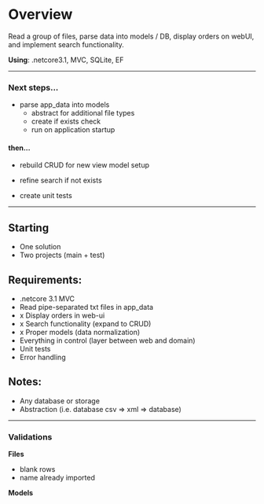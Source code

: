 # Overview

Read a group of files, parse data into models / DB, display orders on webUI, and implement search functionality. 

**Using**: .netcore3.1, MVC, SQLite, EF

___
### Next steps...
- parse app_data into models
  - abstract for additional file types
  - create if exists check
  - run on application startup

#### then... 
- rebuild CRUD for new view model setup
- refine search if not exists

- create unit tests

___
## Starting
- One solution 
- Two projects (main + test)

## Requirements:
- .netcore 3.1 MVC
- Read pipe-separated txt files in app_data
- x Display orders in web-ui
- x Search functionality (expand to CRUD)
- x Proper models (data normalization)
- Everything in control (layer between web and domain)
- Unit tests
- Error handling

## Notes:
- Any database or storage
- Abstraction (i.e. database csv => xml => database)

---
### Validations

**Files**
- blank rows
- name already imported

**Models**